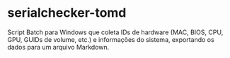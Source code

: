 # serialchecker-tomd
Script Batch para Windows que coleta IDs de hardware (MAC, BIOS, CPU, GPU, GUIDs de volume, etc.) e informações do sistema, exportando os dados para um arquivo Markdown.
